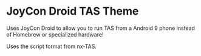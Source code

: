 # JoyCon Droid TAS Theme
Uses JoyCon Droid to allow you to run TAS from a Android 9 phone instead of Homebrew or specialized hardware!

Uses the script format from nx-TAS.
